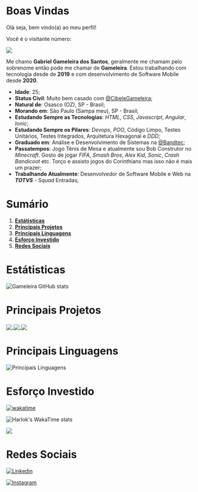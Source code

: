 # Boas Vindas

Olá seja, bem vindo(a) ao meu perfil!

<p>Você é o visitante número:</p>
<img src="https://profile-counter.glitch.me/GAMELEIRA/count.svg">

Me chamo **Gabriel Gameleira dos Santos**, geralmente me chamam pelo sobrenome então pode me chamar de **Gameleira**. Estou trabalhando com tecnologia desde de **2019** e com desenvolvimento de Software Mobile desde **2020**.

* **Idade**: 25;
* **Status Cívil**: Muito bem casado com [@CibeleGameleira](https://github.com/CibeleGameleira);
* **Natural de**: Osasco (OZ), SP - Brasil;
* **Morando em**: São Paulo (Sampa meu), SP - Brasil;
* **Estudando Sempre as Tecnologias**: _HTML_, _CSS_, _Javascript_, _Angular_, _Ionic_;
* **Estudando Sempre os Pilares**: _Devops_, _POO_, Código Limpo, Testes Unitários, Testes Integrados, Arquitetura Hexagonal e _DDD_;
* **Graduado em**: Análise e Desenvolvimento de Sistemas na [@Bandtec](https://github.com/BandTec);
* **Passatempos**: Jogo Tênis de Mesa e atualmente sou Bob Construtor no _Minecraft_. Gosto de jogar _FIFA_, _Smash Bros_, _Alex Kid_, _Sonic_, _Crash Bandicoot_ etc. Torço e assisto jogos do Corinthians mas isso não é mais um prazer;
* **Trabalhando Atualmente**: Desenvolvedor de Software Mobile e Web na ***TOTVS*** - _Squad_ Entradas;

# Sumário

1. **[Estátisticas](#estátisticas)**
2. **[Principais Projetos](#principais-projetos)**
3. **[Principais Linguagens](#principais-linguagens)**
4. **[Esforço Investido](#esforço-investido)**
5. **[Redes Sociais](#redes-sociais)**

# Estátisticas

![Gameleira GitHub stats](https://github-readme-stats.vercel.app/api?username=GAMELEIRA&show_icons=true&theme=default)

# Principais Projetos

<div>
<a href="https://github.com/GAMELEIRA/estudos-frontend" >
<img align="center" src="https://github-readme-stats.vercel.app/api/pin/?username=GAMELEIRA&repo=estudos-frontend&theme=default&show_icons=true" />
</a>

<a href="https://github.com/GAMELEIRA/estudos-backend" >
<img align="center" src="https://github-readme-stats.vercel.app/api/pin/?username=GAMELEIRA&repo=estudos-backend&theme=default&show_icons=true" />
</a>
    
<a href="https://github.com/GAMELEIRA/estudos-linguagens-programacao">
<img align="center" src="https://github-readme-stats.vercel.app/api/pin/?username=GAMELEIRA&repo=estudos-linguagens-programacao&theme=default&show_icons=true" />
</a>
</div>

# Principais Linguagens

![Principais Linguagens](https://github-readme-stats.vercel.app/api/top-langs/?username=GAMELEIRA&size_weight=0.5&count_weight=0.5&langs_count=20)

# Esforço Investido

[![wakatime](https://wakatime.com/badge/user/be66342b-230a-4515-9f8d-6b91951a9171.svg)](https://wakatime.com/@be66342b-230a-4515-9f8d-6b91951a9171)

![Harlok's WakaTime stats](https://github-readme-stats.vercel.app/api/wakatime?username=GAMELEIRA)

<img src="https://wakatime.com/share/@Gameleira/a12ccca0-dabc-4cdc-a796-7892a7d465d4.svg">

# Redes Sociais

[![Linkedin](https://img.shields.io/badge/linkedin-blue?logo=linkedin)](https://www.linkedin.com/in/gabriel-gameleira-dos-santos-634b23161/)

[![Instagram](https://img.shields.io/badge/instagram-black?logo=instagram)](https://www.instagram.com/gamisgamis27/)